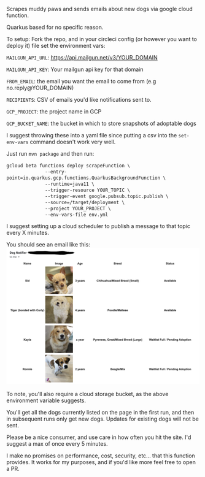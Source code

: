 Scrapes muddy paws and sends emails about new dogs via google cloud function.

Quarkus based for no specific reason.

To setup:
    Fork the repo, and in your circleci config (or however you want to deploy it) file set the environment vars:
 
`MAILGUN_API_URL`: https://api.mailgun.net/v3/YOUR_DOMAIN

`MAILGUN_API_KEY`: Your mailgun api key for that domain

`FROM_EMAIL`: the email you want the email to come from (e.g no.reply@YOUR_DOMAIN)

`RECIPIENTS`: CSV of emails you'd like notifications sent to.

`GCP_PROJECT`: the project name in GCP

`GCP_BUCKET_NAME`: the bucket in which to store snapshots of adoptable dogs

I suggest throwing these into a yaml file since putting a csv into the `set-env-vars` command doesn't work very well.

Just run `mvn package` and then run:

```
gcloud beta functions deploy scrapeFunction \
              --entry-point=io.quarkus.gcp.functions.QuarkusBackgroundFunction \
              --runtime=java11 \
              --trigger-resource YOUR_TOPIC \
              --trigger-event google.pubsub.topic.publish \
              --source=/target/deployment \
              --project YOUR_PROJECT \
              --env-vars-file env.yml
```

I suggest setting up a cloud scheduler to publish a message to that topic every X minutes.

You should see an email like this: ![Image of Email](./example_email.png)

To note, you'll also require a cloud storage bucket, as the above environment variable suggests.

You'll get all the dogs currently listed on the page in the first run, and then in subsequent runs only get new dogs. 
Updates for existing dogs will not be sent.

Please be a nice consumer, and use care in how often you hit the site. I'd suggest a max of once every 5 minutes.

I make no promises on performance, cost, security, etc... that this function provides. It works for my purposes, and if
you'd like more feel free to open a PR.
